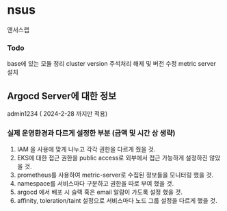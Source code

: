 # nsus

앤서스랩

### Todo

base에 있는 모듈 정리
cluster version 주석처리 해제 및 버전 수정
metric server 설치

## Argocd Server에 대한 정보

admin1234 ( 2024-2-28 까지만 적용)

### 실제 운영환경과 다르게 설정한 부분 (금액 및 시간 상 생략)

1. IAM 을 사용에 맞게 나누고 각각 권한을 다르게 줬을 것.
2. EKS에 대한 접근 권한을 public access로 외부에서 접근 가능하게 설정하진 않았을 것.
3. prometheus를 사용하여 metric-server로 수집된 정보들을 모니터링 했을 것.
4. namespace를 서비스마다 구분하고 권한을 따로 부여 했을 것.
5. argocd 에서 배포 시 슬랙 혹은 email 알람이 가도록 설정 했을 것.
6. affinity, toleration/taint 설정으로 서비스마다 노드 그룹 설정을 다르게 했을 것.
